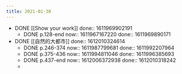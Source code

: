 ```yaml
---
title: 2021-01-30
---
```


- DONE [[Show your work]]
  done:: 1611969902191
    - DONE p.128-end
      now:: 1611967167220
      done:: 1611969890171
- DONE [[自然的大都市]] 
  done:: 1612010324614
    - DONE p.246-374
      now:: 1611987799681
      done:: 1611992207964
    - DONE p.375-436
      now:: 1611994811046
      done:: 1611996385693
    - DONE p.437-end
      now:: 1612006372938
      done:: 1612010318242
    -